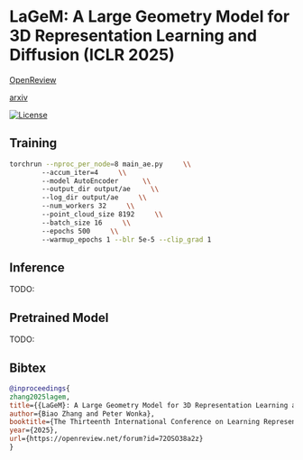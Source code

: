 # LaGeM: A Large Geometry Model for 3D Representation Learning and Diffusion (ICLR 2025)

[OpenReview](https://openreview.net/forum?id=72OSO38a2z)

[arxiv](https://arxiv.org/abs/2410.01295)

[![License](https://img.shields.io/badge/License-MIT-blue.svg)](https://opensource.org/licenses/MIT)

## Training
```bash
torchrun --nproc_per_node=8 main_ae.py     \\
        --accum_iter=4     \\
        --model AutoEncoder      \\
        --output_dir output/ae     \\
        --log_dir output/ae     \\
        --num_workers 32     \\
        --point_cloud_size 8192     \\
        --batch_size 16     \\
        --epochs 500     \\
        --warmup_epochs 1 --blr 5e-5 --clip_grad 1
```

## Inference
TODO:

## Pretrained Model
TODO:

## Bibtex

```bibtex
@inproceedings{
zhang2025lagem,
title={{LaGeM}: A Large Geometry Model for 3D Representation Learning and Diffusion},
author={Biao Zhang and Peter Wonka},
booktitle={The Thirteenth International Conference on Learning Representations},
year={2025},
url={https://openreview.net/forum?id=72OSO38a2z}
}
```
